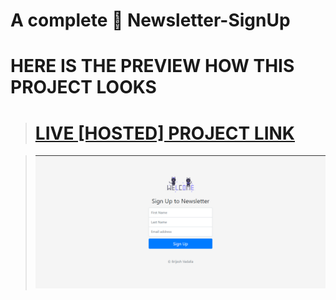 # A complete 🎊 Newsletter-SignUp 

# HERE IS THE PREVIEW HOW THIS PROJECT LOOKS
># [LIVE [HOSTED] PROJECT LINK](https://brijesh8128-newsletter-signup.herokuapp.com/ "Newsletter-Heroku")

>![Screenshot](./Screenshot/screenshot-1.png)
